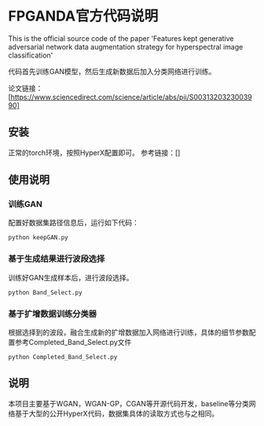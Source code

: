 # FPGANDA官方代码说明
This is the official source code of the paper 'Features kept generative adversarial network data augmentation strategy for hyperspectral image classification'

代码首先训练GAN模型，然后生成新数据后加入分类网络进行训练。

论文链接：[https://www.sciencedirect.com/science/article/abs/pii/S0031320323003990]

## 安装
正常的torch环境，按照HyperX配置即可。
参考链接：[]

## 使用说明
### 训练GAN
配置好数据集路径信息后，运行如下代码：

```
python keepGAN.py
```

### 基于生成结果进行波段选择
训练好GAN生成样本后，进行波段选择。

```
python Band_Select.py
```

### 基于扩增数据训练分类器
根据选择到的波段，融合生成新的扩增数据加入网络进行训练，具体的细节参数配置参考Completed_Band_Select.py文件

```
python Completed_Band_Select.py
```


## 说明
本项目主要基于WGAN，WGAN-GP，CGAN等开源代码开发，baseline等分类网络基于大型的公开HyperX代码，数据集具体的读取方式也与之相同。


